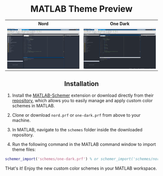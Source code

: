 <h1 align="center">MATLAB Theme Preview</h1>

<div align="center">
<table>
  <tr>
    <th>Nord</th>
    <th>One Dark</th>
  </tr>
  <tr>
    <td><img src="/Themes-Matlab/README.assets/Nord.png" width="500" /></td>
    <td><img src="/Themes-Matlab/README.assets/One-Dark.png" width="500" /></td>
  </tr>
</table>
</div>

<h2 align="center">Installation</h2>

1. Install the [MATLAB-Schemer](https://www.mathworks.com/matlabcentral/fileexchange/53862-matlab-schemer) extension or download directly from their [repository](https://github.com/scottclowe/matlab-schemer), which allows you to easily manage and apply custom color schemes in MATLAB. 

2. Clone or download `nord.prf` or `one-dark.prf` from above to your machine.

3. In MATLAB, navigate to the `schemes` folder inside the downloaded repository.

4. Run the following command in the MATLAB command window to import theme files:
```matlab
schemer_import('schemes/one-dark.prf') % or schemer_import('schemes/nord.prf')
```

THat's it! Enjoy the new custom color schemes in your MATLAB workspace.
